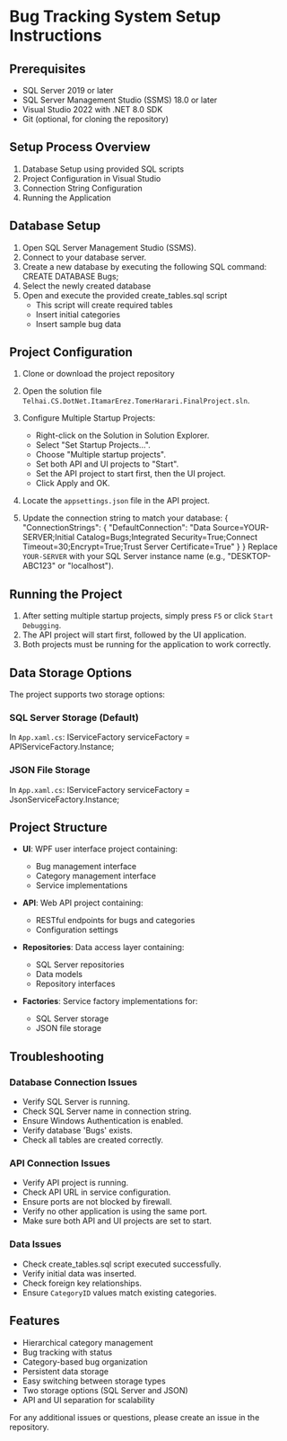# Bug Tracking System Setup Instructions

## Prerequisites

- SQL Server 2019 or later
- SQL Server Management Studio (SSMS) 18.0 or later
- Visual Studio 2022 with .NET 8.0 SDK
- Git (optional, for cloning the repository)

## Setup Process Overview

1. Database Setup using provided SQL scripts
2. Project Configuration in Visual Studio
3. Connection String Configuration
4. Running the Application

## Database Setup

1. Open SQL Server Management Studio (SSMS).
2. Connect to your database server.
3. Create a new database by executing the following SQL command:
   CREATE DATABASE Bugs;
4. Select the newly created database
5. Open and execute the provided create_tables.sql script
   - This script will create required tables
   - Insert initial categories
   - Insert sample bug data

## Project Configuration

1. Clone or download the project repository
2. Open the solution file `Telhai.CS.DotNet.ItamarErez.TomerHarari.FinalProject.sln`.
3. Configure Multiple Startup Projects:
   - Right-click on the Solution in Solution Explorer.
   - Select "Set Startup Projects...".
   - Choose "Multiple startup projects".
   - Set both API and UI projects to "Start".
   - Set the API project to start first, then the UI project.
   - Click Apply and OK.

3. Locate the `appsettings.json` file in the API project.
4. Update the connection string to match your database:
	{
	  "ConnectionStrings": {
		"DefaultConnection": "Data Source=YOUR-SERVER;Initial Catalog=Bugs;Integrated Security=True;Connect Timeout=30;Encrypt=True;Trust Server Certificate=True"
	  }
	}
	   Replace `YOUR-SERVER` with your SQL Server instance name (e.g., "DESKTOP-ABC123" or "localhost").

## Running the Project

1. After setting multiple startup projects, simply press `F5` or click `Start Debugging`.
2. The API project will start first, followed by the UI application.
3. Both projects must be running for the application to work correctly.

## Data Storage Options

The project supports two storage options:

### SQL Server Storage (Default)
In `App.xaml.cs`:
	   IServiceFactory serviceFactory = APIServiceFactory.Instance;

### JSON File Storage
In `App.xaml.cs`:
	IServiceFactory serviceFactory = JsonServiceFactory.Instance;


## Project Structure

- **UI**: WPF user interface project containing:
  - Bug management interface
  - Category management interface
  - Service implementations

- **API**: Web API project containing:
  - RESTful endpoints for bugs and categories
  - Configuration settings

- **Repositories**: Data access layer containing:
  - SQL Server repositories
  - Data models
  - Repository interfaces

- **Factories**: Service factory implementations for:
  - SQL Server storage
  - JSON file storage

## Troubleshooting

### Database Connection Issues

- Verify SQL Server is running.
- Check SQL Server name in connection string.
- Ensure Windows Authentication is enabled.
- Verify database 'Bugs' exists.
- Check all tables are created correctly.

### API Connection Issues

- Verify API project is running.
- Check API URL in service configuration.
- Ensure ports are not blocked by firewall.
- Verify no other application is using the same port.
- Make sure both API and UI projects are set to start.

### Data Issues

- Check create_tables.sql script executed successfully.
- Verify initial data was inserted.
- Check foreign key relationships.
- Ensure `CategoryID` values match existing categories.

## Features

- Hierarchical category management
- Bug tracking with status
- Category-based bug organization
- Persistent data storage
- Easy switching between storage types
- Two storage options (SQL Server and JSON)
- API and UI separation for scalability

For any additional issues or questions, please create an issue in the repository.
